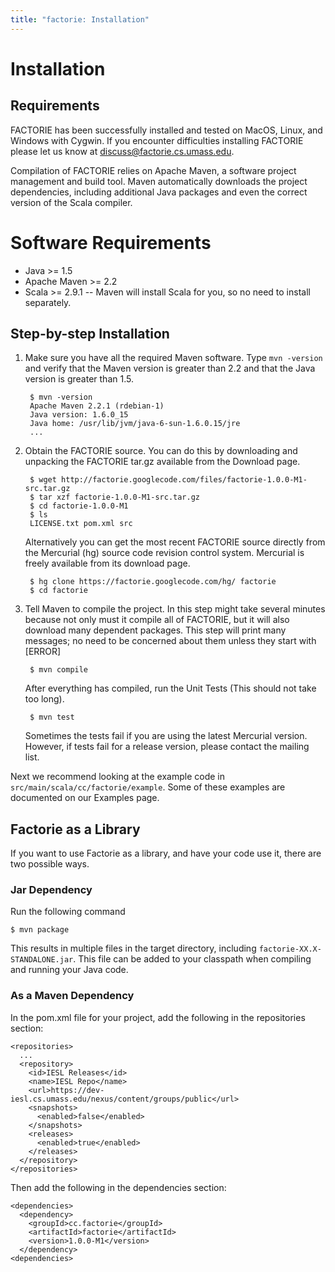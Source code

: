 ```yaml
---
title: "factorie: Installation"
---
```


Installation
===

Requirements
---

FACTORIE has been successfully installed and tested on MacOS, Linux, and Windows with Cygwin. If you encounter difficulties installing FACTORIE please let us know at discuss@factorie.cs.umass.edu.

Compilation of FACTORIE relies on Apache Maven, a software project management and build tool. Maven automatically downloads the project dependencies, including additional Java packages and even the correct version of the Scala compiler.

# Software Requirements

* Java >= 1.5
* Apache Maven >= 2.2
* Scala >= 2.9.1 -- Maven will install Scala for you, so no need to install separately.

Step-by-step Installation
---

1. Make sure you have all the required Maven software. Type `mvn -version` and verify that the Maven version is greater than 2.2 and that the Java version is greater than 1.5.

        $ mvn -version
        Apache Maven 2.2.1 (rdebian-1)
        Java version: 1.6.0_15
        Java home: /usr/lib/jvm/java-6-sun-1.6.0.15/jre
        ...

2. Obtain the FACTORIE source. You can do this by downloading and unpacking the FACTORIE tar.gz available from the Download page.

        $ wget http://factorie.googlecode.com/files/factorie-1.0.0-M1-src.tar.gz
        $ tar xzf factorie-1.0.0-M1-src.tar.gz
        $ cd factorie-1.0.0-M1
        $ ls
        LICENSE.txt pom.xml src

    Alternatively you can get the most recent FACTORIE source directly from the Mercurial (hg) source code revision control system. Mercurial is freely available from its download page.

        $ hg clone https://factorie.googlecode.com/hg/ factorie
        $ cd factorie

3. Tell Maven to compile the project. In this step might take several minutes because not only must it compile all of FACTORIE, but it will also download many dependent packages. This step will print many messages; no need to be concerned about them unless they start with [ERROR]

        $ mvn compile

    After everything has compiled, run the Unit Tests (This should not take too long).

        $ mvn test

    Sometimes the tests fail if you are using the latest Mercurial version. However, if tests fail for a release version, please contact the mailing list.

Next we recommend looking at the example code in `src/main/scala/cc/factorie/example`. Some of these examples are documented on our Examples page.

Factorie as a Library
---

If you want to use Factorie as a library, and have your code use it, there are two possible ways.

### Jar Dependency

Run the following command

    $ mvn package

This results in multiple files in the target directory, including `factorie-XX.X-STANDALONE.jar`. This file can be added to your classpath when compiling and running your Java code.

### As a Maven Dependency

In the pom.xml file for your project, add the following in the repositories section:

    <repositories>
      ...
      <repository>
        <id>IESL Releases</id>
        <name>IESL Repo</name>
        <url>https://dev-iesl.cs.umass.edu/nexus/content/groups/public</url>
        <snapshots>
          <enabled>false</enabled>
        </snapshots>
        <releases>
          <enabled>true</enabled>
        </releases>
      </repository>
    </repositories>
 
Then add the following in the dependencies section:

    <dependencies>
      <dependency>
        <groupId>cc.factorie</groupId>
        <artifactId>factorie</artifactId>
        <version>1.0.0-M1</version>
      </dependency>
    <dependencies>